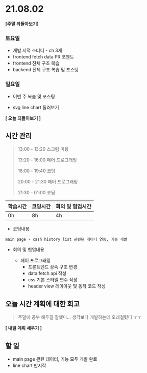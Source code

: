 # 21.08.02

**[주말 되돌아보기]**

### 토요일

- 개발 서적 스터디 - ch 3개
- frontend fetch data PR 코멘트
- frontend 전체 구조 복습
- backend 전체 구조 복습 및 포스팅



### 일요일

* 이번 주 복습 및 포스팅

* svg line chart 둘러보기



**[ 오늘 되돌아보기 ]**

## 시간 관리

> 13:00 - 13:20 스크럼 미팅
>
> 13:20 - 16:00 페어 프로그래밍
>
> 16:00 - 19:40 코딩
>
> 20:00 - 21:30 페어 프로그래밍
>
> 21:30 - 01:00 코딩

| 학습시간 | 코딩시간 | 회의 및 협업시간 |
| -------- | -------- | ---------------- |
| 0h       | 8h       | 4h               |



- 코딩내용

```
main page - cash history list 관련된 데이터 연동, 기능 개발
```



- 회의 및 협업내용

  - 페어 프로그래밍
    - 프론트엔드 상속 구조 변경
    - data fetch api 작성
    - css 기본 스타일 변수 작성
    - header view 레이아웃 및 동작 코드 작성

  

## 오늘 시간 계획에 대한 회고

> 주말에 공부 해두길 잘했다... 생각보다 개발하는데 오래걸렸다 ㅜㅜ



**[ 내일 계획 세우기 ]**

## 할 일

* main page 관련 데이터, 기능 모두 개발 완료
* line chart 만지작